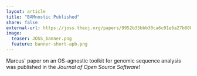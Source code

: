 ```yaml
---
layout: article 
title: "BAMnostic Published"
share: false
external-url: https://joss.theoj.org/papers/9952b35bbb30ca6c01e6a27b80006bd8 
image:
  teaser: JOSS_banner.png
  feature: banner-short-apb.png
---
```

Marcus' paper on an OS-agnostic toolkit for genomic sequence analysis was published in the <i>Journal of Open Source Software</i>!

